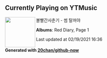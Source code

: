 ## Currently Playing on YTMusic

[<img align="left" width="100" src="https://lh3.googleusercontent.com/LtE5-LAg1KnlgFgdle7vh3PULWRqmZe10rePmY23qBqj8yMtm4MUEmg4NoomYWwhRrJVozomSKNFgOs">](https://music.youtube.com/channel/UCa5qWh5TRLCVFkCO67_gOtw)

볼빨간사춘기 - 썸 탈꺼야

**Albums**: Red Diary, Page 1

Last updated at 02/19/2021 16:36

#### Generated with [20chan/github-now](https://github.com/20chan/github-now)


<!--
**20chan/20chan** is a ✨ _special_ ✨ repository because its `README.md` (this file) appears on your GitHub profile.

Here are some ideas to get you started:

- 🔭 I’m currently working on ...
- 🌱 I’m currently learning ...
- 👯 I’m looking to collaborate on ...
- 🤔 I’m looking for help with ...
- 💬 Ask me about ...
- 📫 How to reach me: ...
- 😄 Pronouns: ...
- ⚡ Fun fact: ...
-->
